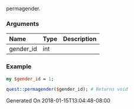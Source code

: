 permagender.
### Arguments
**Name**|**Type**|**Description**
:---|:---|:---
gender_id|int|

### Example

```perl
my $gender_id = 1;

quest::permagender($gender_id); # Returns void
```


Generated On 2018-01-15T13:04:48-08:00